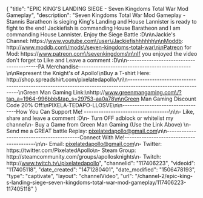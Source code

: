 {
    "title": "EPIC KING'S LANDING SIEGE - Seven Kingdoms Total War Mod Gameplay",
    "description": "Seven Kingdoms Total War Mod Gameplay - Stannis Baratheon is sieging King's Landing and House Lannister is ready to fight to the end!  Jackiefish is commanding House Baratheon and I am commanding House Lannister.  Enjoy the Siege Battle :D\n\nJackie's Channel: https:\/\/www.youtube.com\/user\/Jackiefishhhhhh\n\nModdb: http:\/\/www.moddb.com\/mods\/seven-kingdoms-total-war\n\nPatreon for Mod: https:\/\/www.patreon.com\/sevenkingdoms\n\nIf you enjoyed the video don't forget to Like and Leave a comment :D\n\n-----------------------------------------PA Merchandise----------------------------------------------\n\nRepresent the Knight's of Apollo!\nBuy a T-shirt Here: http:\/\/shop.spreadshirt.com\/pixelatedapollo\/\n\n---------------------------------------------------------------------------------------------------------------\nGreen Man Gaming Link:\nhttp:\/\/www.greenmangaming.com\/?tap_a=1964-996bbb&tap_s=29753-aa0a78\n\nGreen Man Gaming Discount Code 20% Off:\nPIXELA-TEDAPO-LLOSVE\n\n----------------------------------How You Can Support Me! -----------------------------------\n\n- Like, share and leave a comment :D\n- Turn OFF adblock or whitelist my channel\n- Buy a Game from Green Man Gaming (Use the Link Above) \n- Send me a GREAT battle Replay: pixelatedapollo@gmail.com\n\n------------------------------------------Connect With Me!-----------------------------------------\n\n- Email: pixelatedapollo@gmail.com\n- Twitter: https:\/\/twitter.com\/PixelatedApollo\n- Steam Group:  http:\/\/steamcommunity.com\/groups\/apollosknights\n- Twitch: http:\/\/www.twitch.tv\/pixelatedapollo",
    "channelid": "117406223",
    "videoid": "117405118",
    "date_created": "1471280401",
    "date_modified": "1506478193",
    "type": "captivate",
    "layout": "channelVideo",
    "url": "\/channel-2\/epic-king-s-landing-siege-seven-kingdoms-total-war-mod-gameplay\/117406223-117405118"
}